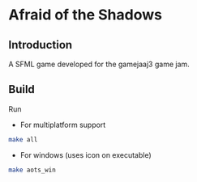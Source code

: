 # Afraid of the Shadows
## Introduction
A SFML game developed for the gamejaaj3 game jam.

## Build
Run
- For multiplatform support
```bash
make all
```

- For windows (uses icon on executable)
```bash
make aots_win
```